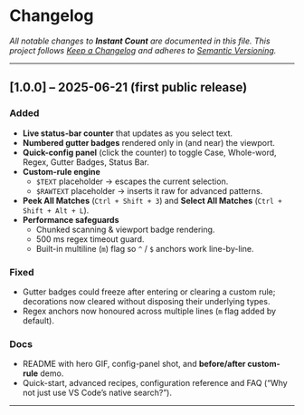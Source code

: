 # Changelog
_All notable changes to **Instant Count** are documented in this file.
This project follows [Keep a Changelog](https://keepachangelog.com/) and
adheres to [Semantic Versioning](https://semver.org/)._

---

## [1.0.0] – 2025-06-21  (first public release)

### Added
- **Live status-bar counter** that updates as you select text.
- **Numbered gutter badges** rendered only in (and near) the viewport.
- **Quick-config panel** (click the counter) to toggle Case, Whole-word, Regex, Gutter Badges, Status Bar.
- **Custom-rule engine**  
  - `$TEXT` placeholder → escapes the current selection.  
  - `$RAWTEXT` placeholder → inserts it raw for advanced patterns.
- **Peek All Matches** (`Ctrl + Shift + 3`) and **Select All Matches** (`Ctrl + Shift + Alt + L`).
- **Performance safeguards**  
  - Chunked scanning & viewport badge rendering.  
  - 500 ms regex timeout guard.  
  - Built-in multiline (`m`) flag so `^` / `$` anchors work line-by-line.

### Fixed
- Gutter badges could freeze after entering or clearing a custom rule; decorations now cleared without disposing their underlying types.
- Regex anchors now honoured across multiple lines (`m` flag added by default).

### Docs
- README with hero GIF, config-panel shot, and **before/after custom-rule** demo.
- Quick-start, advanced recipes, configuration reference and FAQ (“Why not just use VS Code’s native search?”).

---
